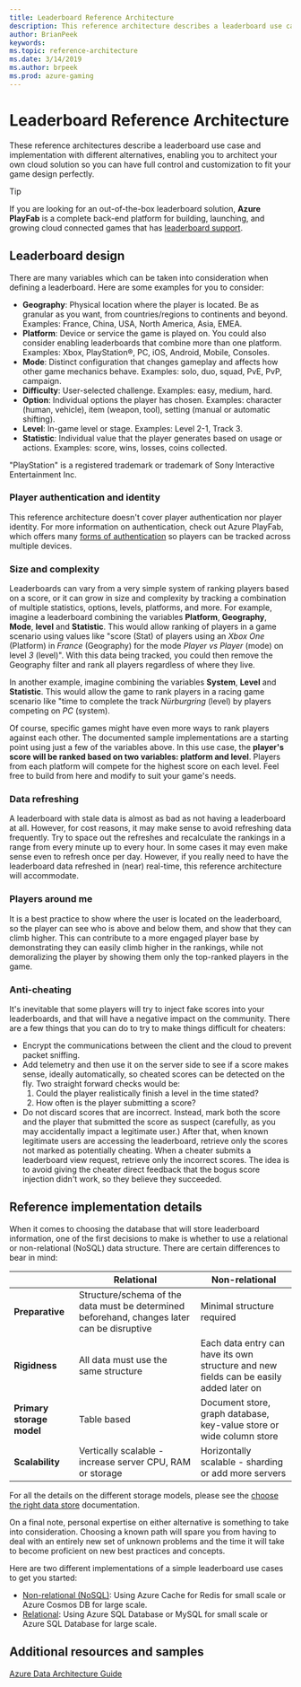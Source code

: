```yaml
---
title: Leaderboard Reference Architecture
description: This reference architecture describes a leaderboard use case and implementation with different alternatives, enabling you to architect your own cloud solution so you can have full control and customization to fit your game design like a glove.
author: BrianPeek
keywords: 
ms.topic: reference-architecture
ms.date: 3/14/2019
ms.author: brpeek
ms.prod: azure-gaming
---
```


# Leaderboard Reference Architecture

These reference architectures describe a leaderboard use case and implementation with different alternatives, enabling you to architect your own cloud solution so you can have full control and customization to fit your game design perfectly.

> [!TIP]
> If you are looking for an out-of-the-box leaderboard solution, **Azure PlayFab** is a complete back-end platform for building, launching, and growing cloud connected games that has [leaderboard support](https://docs.microsoft.com/gaming/playfab/features/social/tournaments-leaderboards/).

## Leaderboard design

There are many variables which can be taken into consideration when defining a leaderboard. Here are some examples for you to consider:

- **Geography**: Physical location where the player is located. Be as granular as you want, from countries/regions to continents and beyond. Examples: France, China, USA, North America, Asia, EMEA.
- **Platform**: Device or service the game is played on. You could also consider enabling leaderboards that combine more than one platform. Examples: Xbox, PlayStation&#174;, PC, iOS, Android, Mobile, Consoles.
- **Mode**: Distinct configuration that changes gameplay and affects how other game mechanics behave. Examples: solo, duo, squad, PvE, PvP, campaign.
- **Difficulty**: User-selected challenge. Examples: easy, medium, hard.
- **Option**: Individual options the player has chosen. Examples: character (human, vehicle), item (weapon, tool), setting (manual or automatic shifting).
- **Level**: In-game level or stage. Examples: Level 2-1, Track 3.
- **Statistic**: Individual value that the player generates based on usage or actions. Examples: score, wins, losses, coins collected.

"PlayStation" is a registered trademark or trademark of Sony Interactive Entertainment Inc.

### Player authentication and identity

This reference architecture doesn't cover player authentication nor player identity.  For more information on authentication, check out Azure PlayFab, which offers many [forms of authentication](https://docs.microsoft.com/rest/api/playfab/client/authentication) so players can be tracked across multiple devices.

### Size and complexity

Leaderboards can vary from a very simple system of ranking players based on a score, or it can grow in size and complexity by tracking a combination of multiple statistics, options, levels, platforms, and more. For example, imagine a leaderboard combining the variables **Platform**, **Geography**, **Mode**, **level** and **Statistic**.  This would allow ranking of players in a game scenario using values like "score (Stat) of players using an *Xbox One* (Platform) in *France* (Geography) for the mode *Player vs Player* (mode) on level *3* (level)". With this data being tracked, you could then remove the Geography filter and rank all players regardless of where they live.

In another example, imagine combining the variables **System**, **Level** and **Statistic**. This would allow the game to rank players in a racing game scenario like "time to complete the track *Nürburgring* (level) by players competing on *PC* (system).

Of course, specific games might have even more ways to rank players against each other. The documented sample implementations are a starting point using just a few of the variables above. In this use case, the **player's score will be ranked based on two variables: platform and level**. Players from each platform will compete for the highest score on each level. Feel free to build from here and modify to suit your game's needs.

### Data refreshing

A leaderboard with stale data is almost as bad as not having a leaderboard at all. However, for cost reasons, it may make sense to avoid refreshing data frequently. Try to space out the refreshes and recalculate the rankings in a range from every minute up to every hour. In some cases it may even make sense even to refresh once per day.  However, if you really need to have the leaderboard data refreshed in (near) real-time, this reference architecture will accommodate.

### Players around me

It is a best practice to show where the user is located on the leaderboard, so the player can see who is above and below them, and show that they can climb higher.  This can contribute to a more engaged player base by demonstrating they can easily climb higher in the rankings, while not demoralizing the player by showing them only the top-ranked players in the game.

### Anti-cheating

It's inevitable that some players will try to inject fake scores into your leaderboards, and that will have a negative impact on the community. There are a few things that you can do to try to make things difficult for cheaters:

- Encrypt the communications between the client and the cloud to prevent packet sniffing.
- Add telemetry and then use it on the server side to see if a score makes sense, ideally automatically, so cheated scores can be detected on the fly. Two straight forward checks would be:
    1. Could the player realistically finish a level in the time stated?
    2. How often is the player submitting a score?
- Do not discard scores that are incorrect. Instead, mark both the score and the player that submitted the score as suspect (carefully, as you may accidentally impact a legitimate user.)  After that, when known legitimate users are accessing the leaderboard, retrieve only the scores not marked as potentially cheating. When a cheater submits a leaderboard view request, retrieve only the incorrect scores. The idea is to avoid giving the cheater direct feedback that the bogus score injection didn't work, so they believe they succeeded.

## Reference implementation details

When it comes to choosing the database that will store leaderboard information, one of the first decisions to make is whether to use a relational or non-relational (NoSQL) data structure. There are certain differences to bear in mind:

||Relational|Non-relational|
|----------|----------|-----------|
| **Preparative** | Structure/schema of the data must be determined beforehand, changes later can be disruptive | Minimal structure required
| **Rigidness** | All data must use the same structure | Each data entry can have its own structure and new fields can be easily added later on
| **Primary storage model** | Table based | Document store, graph database, key-value store or wide column store
| **Scalability** | Vertically scalable - increase server CPU, RAM or storage | Horizontally scalable - sharding or add more servers

For all the details on the different storage models, please see the [choose the right data store](https://docs.microsoft.com/azure/architecture/guide/technology-choices/data-store-overview) documentation.

On a final note, personal expertise on either alternative is something to take into consideration. Choosing a known path will spare you from having to deal with an entirely new set of unknown problems and the time it will take to become proficient on new best practices and concepts.

Here are two different implementations of a simple leaderboard use cases to get you started:

- [Non-relational (NoSQL)](./leaderboard-non-relational.md): Using Azure Cache for Redis for small scale or Azure Cosmos DB for large scale.
- [Relational](./leaderboard-relational.md): Using Azure SQL Database or MySQL for small scale or Azure SQL Database for large scale.

## Additional resources and samples

[Azure Data Architecture Guide](https://docs.microsoft.com/azure/architecture/data-guide/)
